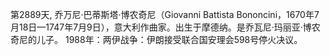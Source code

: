 第2889天, 乔万尼·巴蒂斯塔·博农奇尼（Giovanni Battista Bononcini，1670年7月18日—1747年7月9日），意大利作曲家。出生于摩德纳。是乔瓦尼·玛丽亚·博农奇尼的儿子。
1988年：两伊战争：伊朗接受联合国安理会598号停火决议。